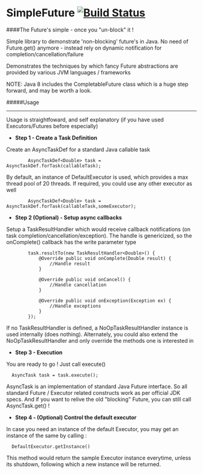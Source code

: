 SimpleFuture [![Build Status](https://travis-ci.org/srideepprasad/SimpleFuture.png?branch=master)](https://travis-ci.org/srideepprasad/SimpleFuture)
======
####The Future's simple - once you "un-block" it !

Simple library to demonstrate 'non-blocking' future's in Java. No need of Future.get() anymore - instead rely on dynamic notification for completion/cancellation/failure

Demonstrates the techniques by which fancy Future abstractions are provided by various JVM languages / frameworks

NOTE: Java 8 includes the CompletableFuture class which is a huge step forward, and may be worth a look.

#####Usage
***
Usage is straightfoward, and self explanatory (if you have used Executors/Futures before especially)

* __Step 1 - Create a Task Definition__

Create an AsyncTaskDef for a standard Java callable task

```
        AsyncTaskDef<Double> task = AsyncTaskDef.forTask(callableTask);
```
By default, an instance of DefaultExecutor is used, which provides a max thread pool of 20 threads. If required, you could use any other executor as well

```
        AsyncTaskDef<Double> task = AsyncTaskDef.forTask(callableTask,someExecutor);
```

* __Step 2 (Optional) - Setup async callbacks__

Setup a TaskResultHandler which would receive callback notifications (on task completion/cancellation/exception). The handle is genericized, so the onComplete() callback has the write parameter type

```
        task.resultTo(new TaskResultHandler<Double>() {
            @Override public void onComplete(Double result) {
                //Handle result
            }

            @Override public void onCancel() {
                //Handle cancellation
            }

            @Override public void onException(Exception ex) {
                //Handle exceptions
            }
        });
```
If no TaskResultHandler is defined, a NoOpTaskResultHandler instance is used internally (does nothing).
Alternately, you could also extend the NoOpTaskResultHandler and only override the methods one is interested in

* __Step 3 - Execution__

You are ready to go ! Just call execute()
```
  AsyncTask task = task.execute();
```
AsyncTask is an implementation of standard Java Future interface. So all standard Future / Executor related constructs work as per official JDK specs.
And if you want to relive the old "blocking" Future, you can still call AsyncTask.get() !

* __Step 4 - (Optional) Control the default executor__

In case you need an instance of the default Executor, you may get an instance of the same by calling :
```
  DefaultExecutor.getInstance()
```
This method would return the sample Executor instance everytime, unless its shutdown, following which a new instance will be returned.




